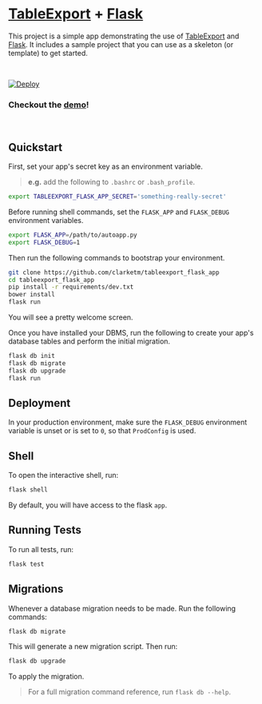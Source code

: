 # [TableExport](https://github.com/clarketm/TableExport) + [Flask](http://flask.pocoo.org/)

This project is a simple app demonstrating the use of [TableExport](https://github.com/clarketm/TableExport) and [Flask](http://flask.pocoo.org/). It includes a sample project that you can use as a skeleton (or template) to get started.

<br>

[![Deploy](https://www.herokucdn.com/deploy/button.svg)](https://heroku.com/deploy?template=https://github.com/clarketm/tableexport_flask_app.git)

### Checkout the [demo](https://tableexport-flask-app.herokuapp.com/)!
<br>

## Quickstart

First, set your app's secret key as an environment variable.
> **e.g.** add the following to `.bashrc` or `.bash_profile`.

``` bash
export TABLEEXPORT_FLASK_APP_SECRET='something-really-secret'
```

Before running shell commands, set the `FLASK_APP` and `FLASK_DEBUG` environment variables.

``` bash
export FLASK_APP=/path/to/autoapp.py
export FLASK_DEBUG=1
```

Then run the following commands to bootstrap your environment.

``` bash
git clone https://github.com/clarketm/tableexport_flask_app
cd tableexport_flask_app
pip install -r requirements/dev.txt
bower install
flask run
```

You will see a pretty welcome screen.

Once you have installed your DBMS, run the following to create your app's database tables and perform the initial migration.

``` bash
flask db init
flask db migrate
flask db upgrade
flask run
```

## Deployment

In your production environment, make sure the `FLASK_DEBUG` environment variable is unset or is set to `0`, so that `ProdConfig` is used.


## Shell

To open the interactive shell, run:

``` bash
flask shell
```

By default, you will have access to the flask `app`.


## Running Tests

To run all tests, run:

``` bash
flask test
```

## Migrations

Whenever a database migration needs to be made. Run the following commands:

``` bash
flask db migrate
```

This will generate a new migration script. Then run:

``` bash
flask db upgrade
```

To apply the migration.

> For a full migration command reference, run `flask db --help`.
